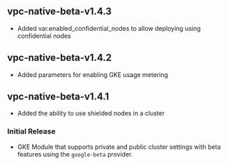 ## vpc-native-beta-v1.4.3
* Added var.enabled_confidential_nodes to allow deploying using confidential nodes
## vpc-native-beta-v1.4.2
* Added parameters for enabling GKE usage metering
## vpc-native-beta-v1.4.1
* Added the ability to use shielded nodes in a cluster
### Initial Release
* GKE Module that supports private and public cluster settings with beta features using the `google-beta` provider.
